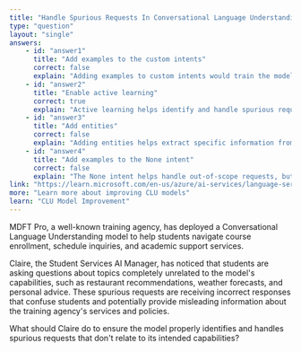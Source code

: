 ```yaml
---
title: "Handle Spurious Requests In Conversational Language Understanding"
type: "question"
layout: "single"
answers:
    - id: "answer1"
      title: "Add examples to the custom intents"
      correct: false
      explain: "Adding examples to custom intents would train the model to better recognize those specific intents, but wouldn't help identify requests that don't relate to any of the model's capabilities."
    - id: "answer2"
      title: "Enable active learning"
      correct: true
      explain: "Active learning helps identify and handle spurious requests by suggesting new training examples based on user interactions, including requests that don't match existing intents."
    - id: "answer3"
      title: "Add entities"
      correct: false
      explain: "Adding entities helps extract specific information from recognized intents but doesn't help identify requests that fall outside the model's intended scope."
    - id: "answer4"
      title: "Add examples to the None intent"
      correct: false
      explain: "The None intent helps handle out-of-scope requests, but active learning is more effective at automatically identifying and managing spurious requests as they occur."
link: "https://learn.microsoft.com/en-us/azure/ai-services/language-service/conversational-language-understanding/how-to/improve-model"
more: "Learn more about improving CLU models"
learn: "CLU Model Improvement"
---
```


MDFT Pro, a well-known training agency, has deployed a Conversational Language Understanding model to help students navigate course enrollment, schedule inquiries, and academic support services. 

Claire, the Student Services AI Manager, has noticed that students are asking questions about topics completely unrelated to the model's capabilities, such as restaurant recommendations, weather forecasts, and personal advice. These spurious requests are receiving incorrect responses that confuse students and potentially provide misleading information about the training agency's services and policies.

What should Claire do to ensure the model properly identifies and handles spurious requests that don't relate to its intended capabilities?